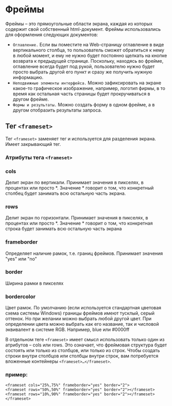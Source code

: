# Фреймы

Фреймы – это прямоугольные области экрана, каждая из которых содержит свой собственный html-документ. Фреймы использовались для оформления следующих документов:

* ```Оглавление.``` Если вы поместите на Web-страницу оглавление в виде вертикального столбца, то пользователь сможет обратиться к нему в любой момент, и ему не нужно будет постоянно щелкать на кнопке возврата к предыдущей странице. Поскольку, находясь во фрейме, оглавление всегда будет под рукой, пользователю нужно будет просто выбрать другой его пункт и сразу же получить нужную информацию.
* ```Неподвижные элементы интерфейса.``` Можно зафиксировать на экране какое-то графическое изображение, например, логотип фирмы, в то время как остальная часть страницы будет прокручиваться в другом фрейме.
* ```Формы и результаты.``` Можно создать форму в одном фрейме, а в другом отобразить результаты запроса.

## Тег ```<frameset>```
Тег ```<frameset>``` заменяет тег <body> и используется для разделения экрана. Имеет закрывающий тег.<br>
### Атрибуты тега ```<frameset>```
### cols<br>
Делит экран по вертикали. Принимает значения в пикселях, в процентах или просто *. Значение * говорит о том, что конкретный столбец будет занимать всю остальную часть экрана.<br>
### rows<br>
Делит экран по горизонтали. Принимает значения в пикселях, в процентах или просто *. Значение * говорит о том, что конкретная строка будет занимать всю остальную часть экрана<br>
### frameborder<br>
Определяет наличие рамок, т.е. границ фреймов. Принимает значения "yes" или "no"<br>
### border<br>
Ширина рамки в пикселях<br>
### bordercolor<br>
Цвет рамок. По умолчанию (если используется стандартная цветовая схема системы Windows) границы фреймов имеют тусклый, серый оттенок. Но при желании можно выбрать любой другой цвет. При определении цвета можно выбрать как его название, так и числовой эквивалент в системе RGB. Например, blue или #0000ff<br>

В отдельном теге ```<frameset>``` имеет смысл использовать только один из атрибутов – cols или rows. Это означает, что фреймовая структура будет состоять или только из столбцов, или только из строк. Чтобы создать строки внутри столбцов или столбцы внутри строк, вам потребуется вложенные контейнеры ```<frameset>…</frameset>```.

### пример:

```<frameset cols="25%,75%" frameborder="yes" border="2">```<br>
```<frameset rows="50%,50%" frameborder="yes" border="2"></frameset>```<br>
```<frameset rows="10%,90%" frameborder="yes" border="2"></frameset>```<br>
```</frameset>```


